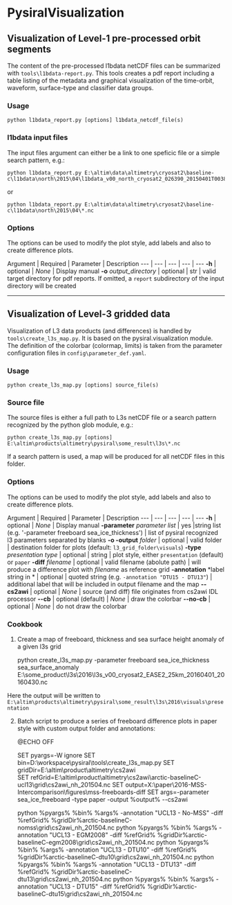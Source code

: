 # PysiralVisualization

## Visualization of Level-1 pre-processed orbit segments

The content of the pre-processed l1bdata netCDF files can be summarized with `tools\l1bdata-report.py`. This tools creates a pdf report including a table listing of the metadata and graphical visualization of the time-orbit, waveform, surface-type and classifier data groups. 

### Usage

    python l1bdata_report.py [options] l1bdata_netcdf_file(s)

### l1bdata input files

The input files argument can either be a link to one speficic file or a simple search pattern, e.g.:

    python l1bdata_report.py E:\altim\data\altimetry\cryosat2\baseline-c\l1bdata\north\2015\04\l1bdata_v00_north_cryosat2_026390_20150401T003811_20150401T003915.nc

or

    python l1bdata_report.py E:\altim\data\altimetry\cryosat2\baseline-c\l1bdata\north\2015\04\*.nc

### Options

The options can be used to modify the plot style, add labels and also to create difference plots. 

Argument | Required | Parameter | Description
--- | --- | --- | --- | ---
**-h** | optional | *None* | Display manual
**-o** *output_directory* | optional | str | valid target directory for pdf reports. If omitted, a `report` subdirectory of the input directory will be created 




*****




## Visualization of Level-3 gridded data

Visualization of L3 data products (and differences) is handled by `tools\create_l3s_map.py`. It is based on the pysiral.visualization module. The definition of the colorbar (colormap, limits) is taken from the parameter configuration files in `config\parameter_def.yaml`. 

### Usage

    python create_l3s_map.py [options] source_file(s)

### Source file

The source files is either a full path to L3s netCDF file or a search pattern recognized by the python glob module, e.g.:
   
    python create_l3s_map.py [options] E:\altim\products\altimetry\pysiral\some_result\l3s\*.nc

If a search pattern is used, a map will be produced for all netCDF files in this folder.

### Options

The options can be used to modify the plot style, add labels and also to create difference plots. 

Argument | Required | Parameter | Description
--- | --- | --- | --- | ---
**-h** | optional | *None* | Display manual
**-parameter** *parameter list* | yes |string list (e.g. '-parameter freeboard sea_ice_thickness') |  list of pysiral recognized l3 parameters separated by blanks 
**-o -output** *folder* | optional | valid folder | destination folder for plots (default: `l3_grid_folder\visuals`)
**-type** *presentation type* | optional | string | plot style, either `presentation` (default) or `paper`
**-diff** *filename*  | optional | valid filename (abolute path) | will produce a difference plot with *filename* as reference grid
**-annotation** *label string in * | optional | quoted string (e.g. `-annotation "DTU15 - DTU13"`)  | additional label that will be included in output filename and the map 
**--cs2awi** | optional | *None* | source (and diff) file originates from cs2awi IDL processor
**--cb** | optional (default) | *None* |  draw the colorbar 
**--no-cb** | optional | *None* | do not draw the colorbar

### Cookbook

1) Create a map of freeboard, thickness and sea surface height anomaly of a given l3s grid

     python create_l3s_map.py -parameter freeboard sea_ice_thickness sea_surface_anomaly E:\some_product\l3s\2016\l3s_v00_cryosat2_EASE2_25km_20160401_20160430.nc

Here the output will be written to `E:\altim\products\altimetry\pysiral\some_result\l3s\2016\visuals\presentation`

2) Batch script to produce a series of freeboard difference plots in paper style with custom output folder and annotations:

     @ECHO OFF

     SET pyargs=-W ignore
     SET bin=D:\workspace\pysiral\tools\create_l3s_map.py
     SET gridDir=E:\altim\product\altimetry\cs2awi\
     SET refGrid=E:\altim\product\altimetry\cs2awi\arctic-baselineC-ucl13\grid\cs2awi_nh_201504.nc
     SET output=X:\paper\2016-MSS-Intercomparison\figures\mss-freeboards-diff
     SET args=-parameter sea_ice_freeboard -type paper -output %output% --cs2awi

     python %pyargs% %bin% %args% -annotation "UCL13 - No-MSS" -diff %refGrid% %gridDir%arctic-baselineC-nomss\grid\cs2awi_nh_201504.nc
     python %pyargs% %bin% %args% -annotation "UCL13 - EGM2008" -diff %refGrid% %gridDir%arctic-baselineC-egm2008\grid\cs2awi_nh_201504.nc
     python %pyargs% %bin% %args% -annotation "UCL13 - DTU10" -diff %refGrid% %gridDir%arctic-baselineC-dtu10\grid\cs2awi_nh_201504.nc
     python %pyargs% %bin% %args% -annotation "UCL13 - DTU13" -diff %refGrid% %gridDir%arctic-baselineC-dtu13\grid\cs2awi_nh_201504.nc
     python %pyargs% %bin% %args% -annotation "UCL13 - DTU15" -diff %refGrid% %gridDir%arctic-baselineC-dtu15\grid\cs2awi_nh_201504.nc
